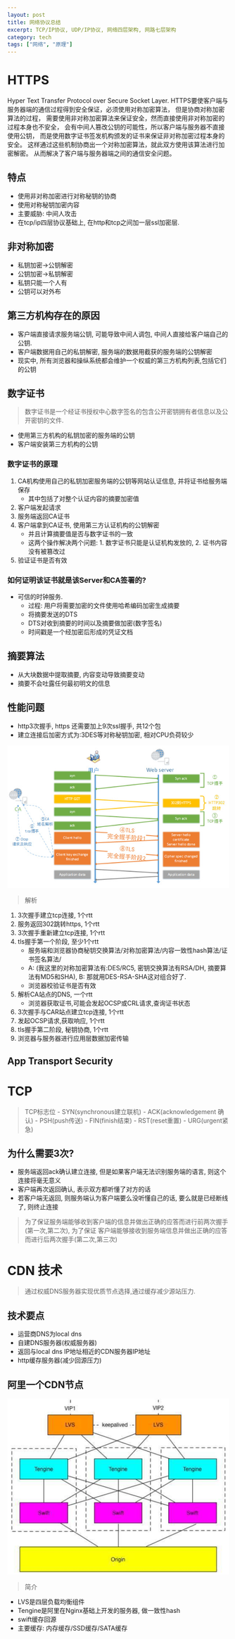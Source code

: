 ```yaml
---
layout: post
title: 网络协议总结
excerpt: TCP/IP协议, UDP/IP协议, 网络四层架构, 网路七层架构
category: tech
tags: ["网络", "原理"]
---
```


# HTTPS
Hyper Text Transfer Protocol over Secure Socket Layer.
HTTPS要使客户端与服务器端的通信过程得到安全保证，必须使用对称加密算法，
但是协商对称加密算法的过程，
需要使用非对称加密算法来保证安全，然而直接使用非对称加密的过程本身也不安全，
会有中间人篡改公钥的可能性，所以客户端与服务器不直接使用公钥，
而是使用数字证书签发机构颁发的证书来保证非对称加密过程本身的安全。
这样通过这些机制协商出一个对称加密算法，就此双方使用该算法进行加密解密。
从而解决了客户端与服务器端之间的通信安全问题。

## 特点
- 使用非对称加密进行对称秘钥的协商
- 使用对称秘钥加密内容
- 主要威胁: 中间人攻击
- 在tcp/ip四层协议基础上, 在http和tcp之间加一层ssl加密层.

## 非对称加密
- 私钥加密->公钥解密
- 公钥加密->私钥解密
- 私钥只能一个人有
- 公钥可以对外布

## 第三方机构存在的原因
- 客户端直接请求服务端公钥, 可能导致中间人调包, 中间人直接给客户端自己的公钥.
- 客户端数据用自己的私钥解密, 服务端的数据用截获的服务端的公钥解密
- 现实中, 所有浏览器和操纵系统都会维护一个权威的第三方机构列表,包括它们的公钥

## 数字证书
> 数字证书是一个经证书授权中心数字签名的包含公开密钥拥有者信息以及公开密钥的文件.
- 使用第三方机构的私钥加密的服务端的公钥
- 客户端安装第三方机构的公钥
### 数字证书的原理
1. CA机构使用自己的私钥加密服务端的公钥等网站认证信息, 并将证书给服务端保存
    - 其中包括了对整个认证内容的摘要加密值
2. 客户端发起请求
3. 服务端返回CA证书
4. 客户端拿到CA证书, 使用第三方认证机构的公钥解密
    - 并且计算摘要值是否与数字证书的一致
    - 这两个操作解决两个问题: 1. 数字证书只能是认证机构发放的, 2. 证书内容没有被篡改过
5. 验证证书是否有效

### 如何证明该证书就是该Server和CA签署的?
- 可信的时钟服务.
    - 过程: 用户将需要加密的文件使用哈希编码加密生成摘要
    - 将摘要发送的DTS
    - DTS对收到摘要的时间以及摘要做加密(数字签名)
    - 时间戳是一个经加密后形成的凭证文档

## 摘要算法
- 从大块数据中提取摘要, 内容变动导致摘要变动
- 摘要不会吐露任何最初明文的信息

## 性能问题
- http3次握手, https 还需要加上9次ssl握手, 共12个包
- 建立连接后加密方式为:3DES等对称秘钥加密, 相对CPU负荷较少

![Https首次请求介绍](/images/tech/https-connect.jpg)
> 解析
1. 3次握手建立tcp连接, 1个rtt
2. 服务返回302跳转https, 1个rtt
3. 3次握手重新建立tcp连接, 1个rtt
4. tls握手第一个阶段, 至少1个rtt
    - 服务端和浏览器协商秘钥交换算法/对称加密算法/内容一致性hash算法/证书签名算法/
    - A: (我这里的对称加密算法有:DES/RC5, 密钥交换算法有RSA/DH, 摘要算法有MD5和SHA), B: 那就用DES-RSA-SHA这对组合好了.
    - 浏览器校验证书是否有效
5. 解析CA站点的DNS, 一个rtt
    - 浏览器获取证书,可能会发起OCSP或CRL请求,查询证书状态
6. 3次握手与CAR站点建立tcp连接, 1个rtt
7. 发起OCSP请求,获取响应, 1个rtt
8. tls握手第二阶段, 秘钥协商, 1个rtt
9. 浏览器与服务器进行应用层数据加密传输

## App Transport Security

# TCP
> TCP标志位
    - SYN(synchronous建立联机)
    - ACK(acknowledgement 确认)
    - PSH(push传送)
    - FIN(finish结束)
    - RST(reset重置)
    - URG(urgent紧急)

## 为什么需要3次?
- 服务端返回ack确认建立连接, 但是如果客户端无法识别服务端的语言, 则这个连接将毫无意义
- 客户端再次返回确认, 表示双方都听懂了对方的话
- 若客户端无返回, 则服务端认为客户端要么没听懂自己的话, 要么就是已经断线了, 则终止连接
> 为了保证服务端能够收到客户端的信息并做出正确的应答而进行前两次握手(第一次,第二次), 为了保证
客户端能够接收到服务端信息并做出正确的应答而进行后两次握手(第二次,第三次)

# CDN 技术
> 通过权威DNS服务器实现优质节点选择,通过缓存减少源站压力.

## 技术要点
- 运营商DNS为local dns
- 自建DNS服务器(权威服务器)
- 返回与local dns IP地址相近的CDN服务器IP地址
- http缓存服务器(减少回源压力)

## 阿里一个CDN节点
![一个CDN节点的架构设计图](/images/tech/cdn.jpg)
> 简介
- LVS是四层负载均衡组件
- Tengine是阿里在Nginx基础上开发的服务器, 做一致性hash
- swift缓存回源
- 主要缓存: 内存缓存/SSD缓存/SATA缓存

